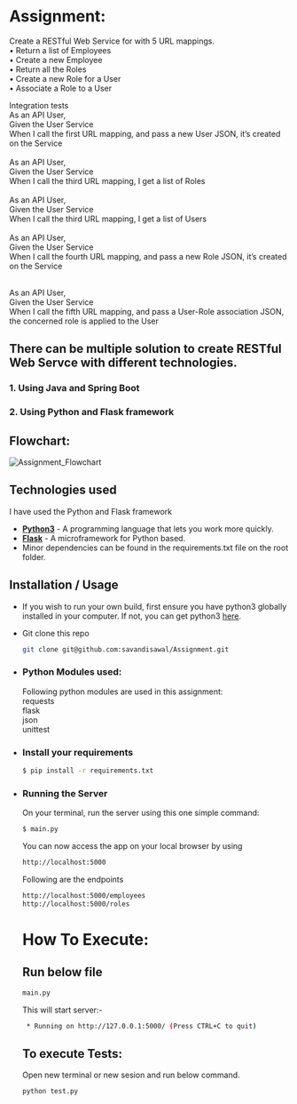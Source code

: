 # Assignment:

Create a RESTful Web Service for with 5 URL mappings.<br/> 
•	Return a list of Employees<br/>
•	Create a new Employee<br/>
•	Return all the Roles<br/>
•	Create a new Role for a User<br/>
•	Associate a Role to a User<br/>

Integration tests<br/>
As an API User,<br/>
Given the User Service<br/>
When I call the first URL mapping, and pass a new User JSON, it’s created on the Service<br/>
<br/>
As an API User,<br/>
Given the User Service<br/>
When I call the third URL mapping, I get a list of Roles<br/>
<br/>
As an API User,<br/>
Given the User Service<br/>
When I call the third URL mapping, I get a list of Users<br/>
<br/>
As an API User,<br/>
Given the User Service<br/>
When I call the fourth URL mapping, and pass a new Role  JSON, it’s created on the Service<br/>
<br/>

As an API User,<br/>
Given the User Service<br/>
When I call the fifth URL mapping, and pass a User-Role association JSON, the concerned role is applied to the User<br/>

## There can be multiple solution to create RESTful Web Servce with different technologies. 
### 1. Using Java and Spring Boot 
### 2. Using Python and Flask framework

## Flowchart:
![Assignment_Flowchart](https://user-images.githubusercontent.com/49858330/163679498-118090e7-be57-4755-b910-d6aaccdbd878.JPG)


## Technologies used
I have used the Python and Flask framework<br/>

* **[Python3](https://www.python.org/downloads/)** - A programming language that lets you work more quickly.
* **[Flask](https://flask-restful.readthedocs.io/en/latest/)** - A microframework for Python based.
* Minor dependencies can be found in the requirements.txt file on the root folder.

## Installation / Usage

* If you wish to run your own build, first ensure you have python3 globally installed in your computer. If not, you can get python3 [here](https://www.python.org).

* Git clone this repo

    ```bash
    git clone git@github.com:savandisawal/Assignment.git
    ```

* ### Python Modules used:

    Following python modules are used in this assignment:<br/>
	requests<br/>
	flask<br/>
	json<br/>
	unittest<br/>

* ### Install your requirements
  
    ```bash
    $ pip install -r requirements.txt
    ```

* ### Running the Server

    On your terminal, run the server using this one simple command:

    ```bash
    $ main.py
    ```

    You can now access the app on your local browser by using

    ```bash
    http://localhost:5000
    ```

    Following are the endpoints
	```bash
    http://localhost:5000/employees
	http://localhost:5000/roles
    ```
    # How To Execute:
    
    ## Run below file 
    ```bash
    main.py
    ```
    This will start server:-
    ```bash
     * Running on http://127.0.0.1:5000/ (Press CTRL+C to quit)
    ```
    ## To execute Tests:
    Open new terminal or new sesion and run below command.
    
    ```bash
    python test.py
    ```
